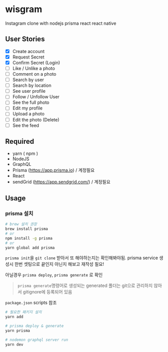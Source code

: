 # wisgram

Instagram clone with nodejs prisma react react native

## User Stories

- [x] Create account
- [x] Request Secret
- [x] Confirm Secret (Login)
- [ ] Like / Unlike a photo
- [ ] Comment on a photo
- [ ] Search by user
- [ ] Search by location
- [ ] See user profile
- [ ] Follow / Unfollow User
- [ ] See the full photo
- [ ] Edit my profile
- [ ] Upload a photo
- [ ] Edit the photo (Delete)
- [ ] See the feed

## Required
- yarn ( npm )
- NodeJS
- GraphQL
- Prisma (https://app.prisma.io) / 계정필요
- React
- sendGrid (https://app.sendgrid.com/) /  계정필요

## Usage

### prisma 설치

```bash
# brew 설치 권장 
brew install prisma 
# or
npm install -g prisma
# or
yarn global add prisma
```

`prisma init`을 `git clone` 받아서 또 해야하는지는 확인해봐야됨.
prisma service 생성시 한번 셋팅으로 끝인지 아닌지 해보고 재작성 필요!

아닐경우 `prisma deploy`, `prisma generate` 로 확인

> `prisma generate`명령어로 생성되는 generated 폴더는 git으로 관리하지 않아서 gitignore에 등록되어 있음



`package.json` scripts 참조

```bash
# 필요한 패키지 설치
yarn add

# prisma deploy & generate
yarn prisma

# nodemon graphql server run
yarn dev
```